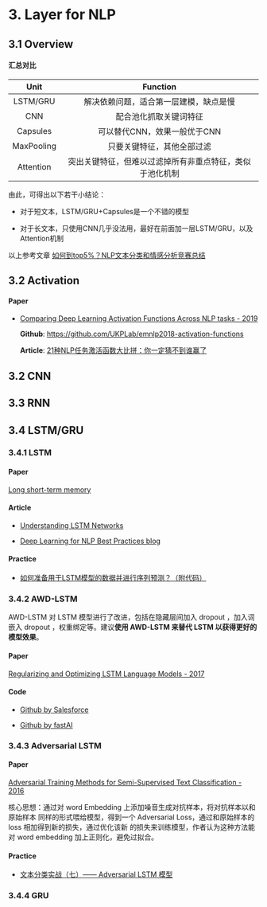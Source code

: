

# 3. Layer for NLP

## 3.1 Overview

#### 汇总对比

| Unit | Function |
| :-: | :-: |
| LSTM/GRU | 解决依赖问题，适合第一层建模，缺点是慢 |
| CNN | 配合池化抓取关键词特征 |
| Capsules | 可以替代CNN，效果一般优于CNN |
| MaxPooling | 只要关键特征，其他全部过滤 |
| Attention | 突出关键特征，但难以过滤掉所有非重点特征，类似于池化机制 |

由此，可得出以下若干小结论：

- 对于短文本，LSTM/GRU+Capsules是一个不错的模型

- 对于长文本，只使用CNN几乎没法用，最好在前面加一层LSTM/GRU，以及Attention机制

以上参考文章 [如何到top5%？NLP文本分类和情感分析竞赛总结](https://mp.weixin.qq.com/s?__biz=MzI3ODgwODA2MA==&mid=2247486159&idx=1&sn=522345e275df807942c7b56b0054fec9)


## 3.2 Activation

#### Paper

- [Comparing Deep Learning Activation Functions Across NLP tasks - 2019](https://arxiv.org/abs/1901.02671)

    **Github**: <https://github.com/UKPLab/emnlp2018-activation-functions>

    **Article**: [21种NLP任务激活函数大比拼：你一定猜不到谁赢了](https://mp.weixin.qq.com/s?__biz=MzA3MzI4MjgzMw==&mid=2650756158&idx=2&sn=90cb49c49be078e7406539eb93561c9e)


## 3.2 CNN

## 3.3 RNN

## 3.4 LSTM/GRU

### 3.4.1 LSTM

#### Paper

[Long short-term memory](https://www.bioinf.jku.at/publications/older/2604.pdf)

#### Article

- [Understanding LSTM Networks](https://colah.github.io/posts/2015-08-Understanding-LSTMs/)

- [Deep Learning for NLP Best Practices blog](http://ruder.io/deep-learning-nlp-best-practices/)

#### Practice

- [如何准备用于LSTM模型的数据并进行序列预测？（附代码）](https://www.jiqizhixin.com/articles/2018-12-18-16)


### 3.4.2 AWD-LSTM

AWD-LSTM 对 LSTM 模型进行了改进，包括在隐藏层间加入 dropout ，加入词嵌入 dropout ，权重绑定等。建议**使用 AWD-LSTM 来替代 LSTM 以获得更好的模型效果**。

#### Paper

[Regularizing and Optimizing LSTM Language Models - 2017](https://arxiv.org/abs/1708.02182)

#### Code

- [Github by Salesforce](https://github.com/salesforce/awd-lstm-lm)
  
- [Github by fastAI](https://github.com/fastai/fastai/blob/master/fastai/text/models/awd_lstm.py)

### 3.4.3 Adversarial LSTM

#### Paper

[Adversarial Training Methods for Semi-Supervised Text Classification - 2016](https://arxiv.org/abs/1605.07725)

核心思想：通过对 word Embedding 上添加噪音生成对抗样本，将对抗样本以和原始样本 同样的形式喂给模型，得到一个 Adversarial Loss，通过和原始样本的 loss 相加得到新的损失，通过优化该新 的损失来训练模型，作者认为这种方法能对 word embedding 加上正则化，避免过拟合。

#### Practice

- [文本分类实战（七）—— Adversarial LSTM 模型](https://www.cnblogs.com/jiangxinyang/p/10208363.html)

### 3.4.4 GRU

